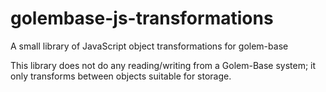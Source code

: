# golembase-js-transformations
A small library of JavaScript object transformations for golem-base

This library does not do any reading/writing from a Golem-Base system; it only transforms between objects suitable for storage.